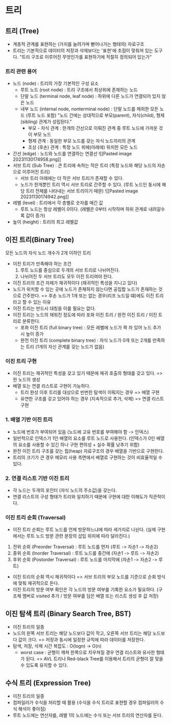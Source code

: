 # 트리

## 트리 (Tree)

- 계층적 관계를 표현하는 (가지를 늘려가며 뻗어나가는 형태의) 자료구조
- 트리는 기본적으로 데이터의 저장과 삭제보다는 '표현'에 초점이 맞춰져 있는 도구다.
"트리 구조로 이루어진 무엇인가를 표현하기에 적절히 정의되어 있는가"

### 트리 관련 용어

- 노드 (node) : 트리의 가장 기본적인 구성 요소
    - 루트 노드 (root node) : 트리 구조에서 최상위에 존재하는 노드
    - 단말 노드 (terminal node, leaf node) : 하위에 다른 노드가 연결되어 있지 않은 노드
    - 내부 노드 (internal node, nonterminal node) : 단말 노드를 제외한 모든 노드 (루트 노드 포함)
    "노드 간에는 상대적으로 부모(parent), 자식(child), 형제(sibling) 관계가 성립된다."
        - 부모 - 자식 관계 : 한개의 간선으로 이뤄진 관계 중 루트 노드에 가까운 것이 부모 노드
        - 형제 관계 : 동일한 부모 노드를 갖는 자식 노드끼리의 관계
        - 조상 (후손) 관계 : 특정 노드 위에(아래에) 위치한 모든 노드
- 간선 (edge) : 노드와 노드를 연결하는 연결선
![[Pasted image 20231130174958.png]]
- 서브 트리 (Sub Tree)
: 큰 트리에 속하는 작은 트리 (특정 노드와 해당 노드의 자손으로 이루어진 트리)
    - 서브 트리 아래에는 더 작은 서브 트리가 존재할 수 있다.
    - 노드가 한개뿐인 트리 역시 서브 트리로 간주할 수 있다.
    (루트 노드인 동시에 해당 트리 전체를 나타내는 서브 트리이기 때문)
    ![[Pasted image 20231130174942.png]]
- 레벨 (level) : 트리에서 각 층별로 숫자를 매긴 값
    - 루트 노드는 항상 레벨이 0이다. (레벨은 0부터 시작하며 하위 관계로 내려갈수록 값이 증가)
- 높이 (height) : 트리의 최고 레벨값

## 이진 트리(Binary Tree)

모든 노드의 자식 노드 개수가 2개 이하인 트리

- 이진 트리가 만족해야 하는 조건
    1. 루트 노드를 중심으로 두개의 서브 트리로 나뉘어진다.
    2. 나뉘어진 두 서브 트리도 모두 이진 트리여야 한다.
- 이진 트리의 조건 자체가 재귀적이다 (재귀적인 특성을 지니고 있다)
- 노드가 위치할 수 있는 곳에 노드가 존재하지 않는다면 공집합 노드가 존재하는 것으로 간주한다.
=> 후손 노드가 1개 또는 없는 경우(리프 노드일 떄)에도 이진 트리라고 할 수 있는 이유
- 이진 트리는 반드시 대칭을 이룰 필요는 없다.
- 이진 트리는 노드의 채워진 정도에 따라 포화 이진 트리 / 완전 이진 트리 / 이진 트리로 분류한다.
    - 포화 이진 트리 (full binary tree) : 모든 레벨에 노드가 꽉 차 있어 노드 추가 시 높이 증가
    - 완전 이진 트리 (complete binary tree) : 자식 노드가 0개 또는 2개를 만족하는 트리
    (1개의 자신 관계를 갖는 노드가 없음)

### 이진 트리 구현

- 이진 트리는 재귀적인 특성을 갖고 있기 때문에 재귀 호출의 형태를 갖고 있다.
=> 한 노드의 생성
- 배열 또는 연결 리스트로 구현이 가능하다.
    - 트리 완성 이후 트리를 대상으로 빈번한 탐색이 이뤄지는 경우 => 배열 구현
    - 유연한 구조를 갖고 있어야 하는 경우 (지속적으로 추가, 삭제) => 연결 리스트 구현

### 1. 배열 기반 이진 트리

- 노드에 번호가 부여되어 있음 (노드에 고유 번호를 부여해야 함 -> 인덱스)
- 일반적으로 인덱스가 1인 배열의 요소를 루트 노드로 사용한다.
(인덱스가 0인 배열의 요소를 사용할 수 있긴 하나 구현 편의성 + 실수 확률 낮추기 위함)
- 완전 이진 트리 구조를 갖는 힙(heap) 자료구조의 경우 배열을 기반으로 구현한다.
- 트리의 크기가 큰 경우 메모리 사용 측면에서 배열로 구현하는 것이 비효율적일 수 있다.

### 2. 연결 리스트 기반 이진 트리

- 각 노드는 두개의 포인터 (자식 노드의 주소값)을 갖는다.
- 연결 리스트의 구성 형태가 트리와 일치하기 때문에 구현에 대한 이해도가 직관적이다.

### 이진 트리 순회 (Traversal)

- 이진 트리 순회는 루트 노드를 언제 방문하느냐에 따라 세가지로 나뉜다.
(실제 구현에서는 루트 노드 방문 관련 문장의 삽입 위치에 따라 달라진다.)
1. 전위 순회 (Preorder Traversal) : 루트 노드를 먼저 (루트 -> 자손1 -> 자손2)
2. 중위 순회 (Inorder Traversal) : 루트 노드를 중간에 (자손1 -> 루트 -> 자손2)
3. 후위 순회 (Postorder Traversal) : 루트 노드를 마지막에 (자손1 -> 자손2 -> 루트)
- 이진 트리의 순회 역시 재귀적이다
=> 서브 트리의 부모 노드를 기준으로 순회 방식에 맞춰 재귀적으로 돈다.
- 이진 트리의 방문 여부 확인은 각 노드의 방문 여부를 기록한 요소가 필요하다.
(구조체 멤버로 visited 추가 / 방문 여부를 담은 배열 또는 리스트 생성 후 값 저장)

## 이진 탐색 트리 (Binary Search Tree, BST)

- 이진 트리의 일종
- 노드의 왼쪽 서브 트리는 해당 노드보다 값이 작고, 오른쪽 서브 트리는 해당 노드보다 값이 크다.
=> 저장과 동시에 일정한 규칙에 따라 데이터를 저장한다.
- 탐색, 저장, 삭제 시간 복잡도 : O(logn) -> O(n)
    - worst case : 균형이 깨쳐 한쪽으로 치우쳐질 경우 연결 리스트와 유사한 형태가 된다.
    => AVL 트리나 Red-black Tree를 이용해서 트리의 균형이 잘 맞을 수 있도록 유지할 수 있다.

## 수식 트리 (Expression Tree)

- 이진 트리의 일종
- 컴파일러가 수식을 처리할 때 활용
(수식을 수식 트리로 표현할 경우 컴파일러의 수식 해석이 좋아짐)
- 루트 노드에는 연산자를, 레벨 1의 노드에는 수식 또는 서브 트리의 연산자를 둔다.